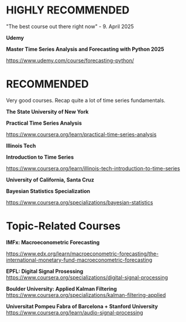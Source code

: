# **HIGHLY RECOMMENDED**

"The best course out there right now" - 9. April 2025

**Udemy**

**Master Time Series Analysis and Forecasting with Python 2025**

https://www.udemy.com/course/forecasting-python/



# **RECOMMENDED**

Very good courses. Recap quite a lot of time series fundamentals.

**The State University of New York**

**Practical Time Series Analysis**

https://www.coursera.org/learn/practical-time-series-analysis

**Illinois Tech**

**Introduction to Time Series**

https://www.coursera.org/learn/illinois-tech-introduction-to-time-series

**University of California, Santa Cruz**

**Bayesian Statistics Specialization**

https://www.coursera.org/specializations/bayesian-statistics


# **Topic-Related Courses**

**IMFx: Macroeconometric Forecasting**

https://www.edx.org/learn/macroeconometric-forecasting/the-international-monetary-fund-macroeconometric-forecasting

**EPFL: Digital Signal Prosessing**
https://www.coursera.org/specializations/digital-signal-processing

**Boulder University: Applied Kalman Filtering**
https://www.coursera.org/specializations/kalman-filtering-applied

**Universitat Pompeu Fabra of Barcelona + Stanford University**
https://www.coursera.org/learn/audio-signal-processing
